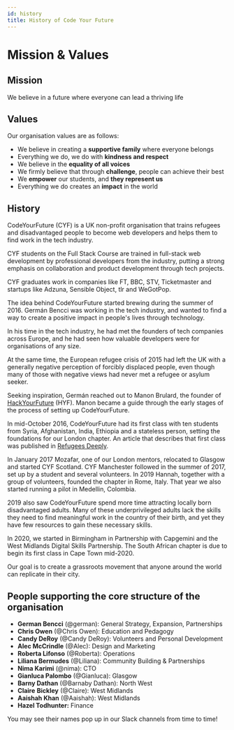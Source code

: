 ```yaml
---
id: history
title: History of Code Your Future
---
```


# Mission & Values

## Mission

We believe in a future where everyone can lead a thriving life

## Values

Our organisation values are as follows:

* We believe in creating a **supportive family** where everyone belongs
* Everything we do, we do with **kindness and respect**
* We believe in the **equality of all voices**
* We firmly believe that through **challenge**, people can achieve their best
* We **empower** our students, and **they represent us**
* Everything we do creates an **impact** in the world

## History

CodeYourFuture \(CYF\) is a UK non-profit organisation that trains refugees and disadvantaged people to become web developers and helps them to find work in the tech industry.

CYF students on the Full Stack Course are trained in full-stack web development by professional developers from the industry, putting a strong emphasis on collaboration and product development through tech projects.

CYF graduates work in companies like FT, BBC, STV, Ticketmaster and startups like Adzuna, Sensible Object, tlr and WeGotPop.

The idea behind CodeYourFuture started brewing during the summer of 2016. Germán Bencci was working in the tech industry, and wanted to find a way to create a positive impact in people's lives through technology.

In his time in the tech industry, he had met the founders of tech companies across Europe, and he had seen how valuable developers were for organisations of any size.

At the same time, the European refugee crisis of 2015 had left the UK with a generally negative perception of forcibly displaced people, even though many of those with negative views had never met a refugee or asylum seeker.

Seeking inspiration, Germán reached out to Manon Brulard, the founder of [HackYourFuture](https://www.hackyourfuture.net/) \(HYF\). Manon became a guide through the early stages of the process of setting up CodeYourFuture.

In mid-October 2016, CodeYourFuture had its first class with ten students from Syria, Afghanistan, India, Ethiopia and a stateless person, setting the foundations for our London chapter. An article that describes that first class was published in [Refugees Deeply](https://www.newsdeeply.com/refugees/articles/2016/10/19/welcome-to-londons-refugee-coding-school).

In January 2017 Mozafar, one of our London mentors, relocated to Glasgow and started CYF Scotland. CYF Manchester followed in the summer of 2017, set up by a student and several volunteers. In 2019 Hannah, together with a group of volunteers, founded the chapter in Rome, Italy. That year we also started running a pilot in Medellin, Colombia.

2019 also saw CodeYourFuture spend more time attracting locally born disadvantaged adults. Many of these underprivileged adults lack the skills they need to find meaningful work in the country of their birth, and yet they have few resources to gain these necessary skills.

In 2020, we started in Birmingham in Partnership with Capgemini and the West Midlands Digital Skills Partnership. The South African chapter is due to begin its first class in Cape Town mid-2020.

Our goal is to create a grassroots movement that anyone around the world can replicate in their city.

## People supporting the core structure of the organisation

* **German Bencci** \(@german\): General Strategy, Expansion, Partnerships
* **Chris Owen** \(@Chris Owen\): Education and Pedagogy
* **Candy DeRoy** \(@Candy DeRoy\): Volunteers and Personal Development
* **Alec McCrindle** \(@Alec\): Design and Marketing
* **Roberta Lifonso** \(@Roberta\): Operations
* **Liliana Bermudes** \(@Liliana\): Community Building & Partnerships
* **Nima Karimi** \(@nima\): CTO
* **Gianluca Palombo** \(@Gianluca\): Glasgow
* **Barny Dathan** \(@Barnaby Dathan\): North West
* **Claire** **Bickley** \(@Claire\): West Midlands
* **Aaishah Khan** \(@Aaishah\): West Midlands
* **Hazel Todhunter:** Finance

You may see their names pop up in our Slack channels from time to time!

